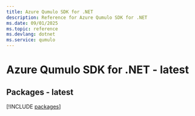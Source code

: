 ```yaml
---
title: Azure Qumulo SDK for .NET
description: Reference for Azure Qumulo SDK for .NET
ms.date: 09/01/2025
ms.topic: reference
ms.devlang: dotnet
ms.service: qumulo
---
```

# Azure Qumulo SDK for .NET - latest
## Packages - latest
[!INCLUDE [packages](qumulo-index.md)]